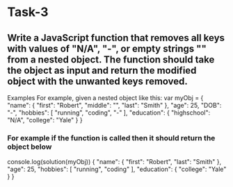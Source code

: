 # Task-3

## Write a JavaScript function that removes all keys with values of "N/A", "-", or empty strings "" from a nested object. The function should take the object as input and return the modified object with the unwanted keys removed.

Examples
For example, given a nested object like this:
var myObj = {
    "name": { "first": "Robert", "middle": "", "last": "Smith" },
    "age": 25,
    "DOB": "-",
    "hobbies": [ "running", "coding", "-" ],
    "education": { "highschool": "N/A", "college": "Yale" }
}



### For example if the function is called then it should return the object below	

console.log(solution(myObj))
{
	"name": { "first": "Robert", "last": "Smith" },
	"age": 25,
	"hobbies": [ "running", "coding" ],
	"education": { "college": "Yale" }
}

